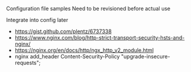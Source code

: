 Configuration file samples
Need to be revisioned before actual use

Integrate into config later
+ https://gist.github.com/plentz/6737338
+ https://www.nginx.com/blog/http-strict-transport-security-hsts-and-nginx/
+ https://nginx.org/en/docs/http/ngx_http_v2_module.html
+ nginx add_header Content-Security-Policy "upgrade-insecure-requests";
